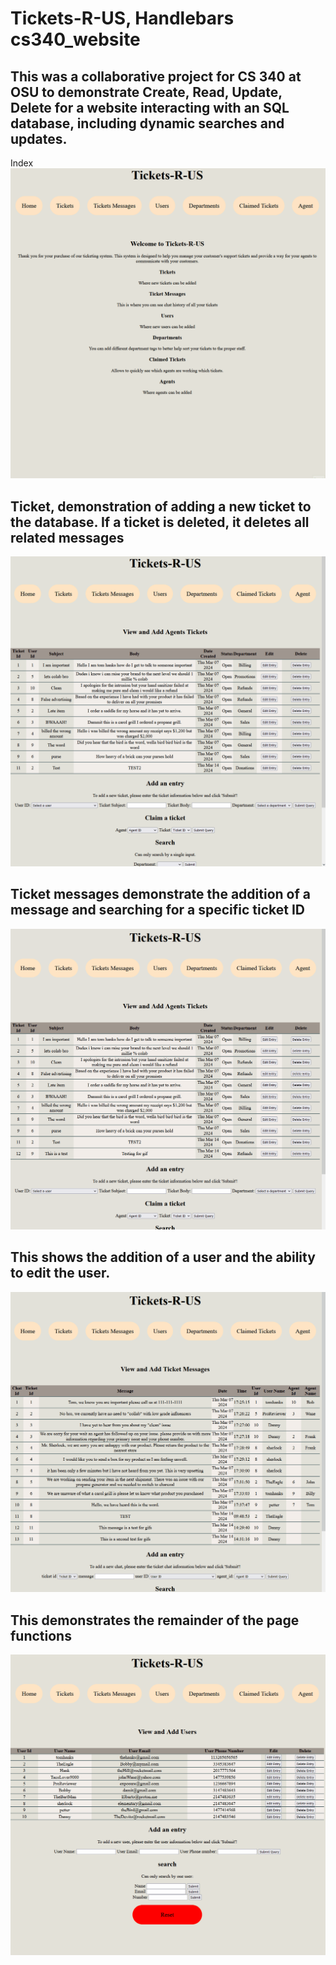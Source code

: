 # Tickets-R-US, Handlebars cs340_website
<!-- Website for 340
Code is based on https://github.com/osu-cs340-ecampus/nodejs-starter-app changes to how app presents data and how app updates data were made. All HTML and CSS is orginal work. -->

## This was a collaborative project for CS 340 at OSU to demonstrate Create, Read, Update, Delete for a website interacting with an SQL database, including dynamic searches and updates.
Index
![](https://github.com/Diamond-Dan/cs340_website/blob/main/index.gif)


## Ticket, demonstration of  adding a new ticket to the database. If a ticket is deleted, it deletes all related messages

![](https://github.com/Diamond-Dan/cs340_website/blob/main/tickets.gif)

## Ticket messages demonstrate the addition of a message and searching for a specific ticket ID

![](https://github.com/Diamond-Dan/cs340_website/blob/main/Tik-mes.gif)

## This shows the addition of a user and the ability to edit the user.

![](https://github.com/Diamond-Dan/cs340_website/blob/main/Users.gif)

## This demonstrates the remainder of the page functions

![](https://github.com/Diamond-Dan/cs340_website/blob/main/Remainder.gif)

